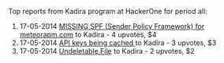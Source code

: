 Top reports from Kadira program at HackerOne for period all:

1. 17-05-2014 [MISSING SPF (Sender Policy Framework) for meteorapm.com](https://hackerone.com/reports/12341) to Kadira - 4 upvotes, $4
2. 17-05-2014 [API keys being cached ](https://hackerone.com/reports/12425) to Kadira - 3 upvotes, $3
3. 17-05-2014 [Undeletable File](https://hackerone.com/reports/12355) to Kadira - 2 upvotes, $2
